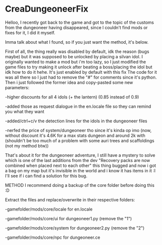 # CreaDungeoneerFix

Helloo, I recently got back to the game and got to the topic of the customs from the dungeoneer having disappeared,
since I couldn't find mods or fixes for it, I did it myself.

Imma talk about what I found, so if you just want the method, it's below.

First of all, the thing really was disabled by default, idk the reason (bugs maybe) but it was supposed to be unlocked by placing a silvan idol.
I originally wanted to make a mod but i'm too lazy,
so I just modified the game files to try making it unlock after beating a boss/placing the idol but idk how to do it hehe.
It's just enabled by default with this fix
The code for it was all there so I just had to remove the "#" for comments since it's python.
Then i just followed the former idea and copy-pasted some new parameters:

-higher discounts for all 4 idols (+ the lantern) (0.85 instead of 0.9)

-added those as request dialogue in the en.locale file so they can remind you what they want

-added/ctrl+c/v the detection lines for the idols in the dungeoneer files

-nerfed the price of system/dungeoneer tho since it's kinda op imo (now, without discount it's 4.6K for a max stats dungeon and around 2k with (shouldn't be too much of a problem with some auri trees and scaffoldings (not my method btw))

That's about it for the dungeoneer adventure,
I still have a mystery to solve which is one of the last additions from the dev "Recovery packs are now combined when placed next to each other" this thing bugged and now i got a bag on my map but it's invisible in the world and i know it has items in it :I
I'll see if i can find a solution for this bug.

METHOD I recommend doing a backup of the core folder before doing this :D

Extract the files and replace/overwrite in their respective folders:

-gamefolder/mods/core/locale for en.locale

-gamefolder/mods/core/ui for dungeoneer1.py (remove the "1")

-gamefolder/mods/core/system for dungeoneer2.py (remove the "2")

-gamefolder/mods/core/npc for dungeoneer.ce

